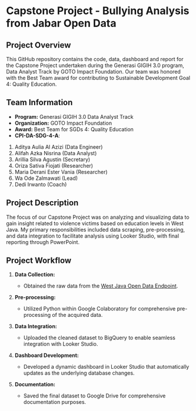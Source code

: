# Capstone Project - Bullying Analysis from Jabar Open Data

## Project Overview

This GitHub repository contains the code, data, dashboard and report for the Capstone Project undertaken during the Generasi GIGIH 3.0 program, Data Analyst Track by GOTO Impact Foundation. Our team was honored with the Best Team award for contributing to Sustainable Development Goal 4: Quality Education.

## Team Information

- **Program:** Generasi GIGIH 3.0 Data Analyst Track
- **Organization:** GOTO Impact Foundation
- **Award:** Best Team for SGDs 4: Quality Education
- **CPI-DA-SDG-4-A**:

1. Aditya Aulia Al Azizi (Data Engineer)
2. Alifah Azka Nisrina (Data Analyst)
3. Arillia Silva Agustin (Secretary)
4. Oriza Sativa Fiojati (Researcher)
5. Maria Derani Ester Vania (Researcher)
6. Wa Ode Zalmawati (Lead)
7. Dedi Irwanto (Coach)

## Project Description

The focus of our Capstone Project was on analyzing and visualizing data to gain insight related to violence victims based on education levels in West Java. My primary responsibilities included data scraping, pre-processing, and data integration to facilitate analysis using Looker Studio, with final reporting through PowerPoint.

## Project Workflow

1. **Data Collection:**

   - Obtained the raw data from the [West Java Open Data Endpoint](https://data.jabarprov.go.id/api-backend/bigdata/dp3akb/od_15436_jml_korban_kekerasan__tingkat_pendidikan_jk_kabupatenk/doc).

2. **Pre-processing:**

   - Utilized Python within Google Colaboratory for comprehensive pre-processing of the acquired data.

3. **Data Integration:**

   - Uploaded the cleaned dataset to BigQuery to enable seamless integration with Looker Studio.

4. **Dashboard Development:**

   - Developed a dynamic dashboard in Looker Studio that automatically updates as the underlying database changes.

5. **Documentation:**
   - Saved the final dataset to Google Drive for comprehensive documentation purposes.
